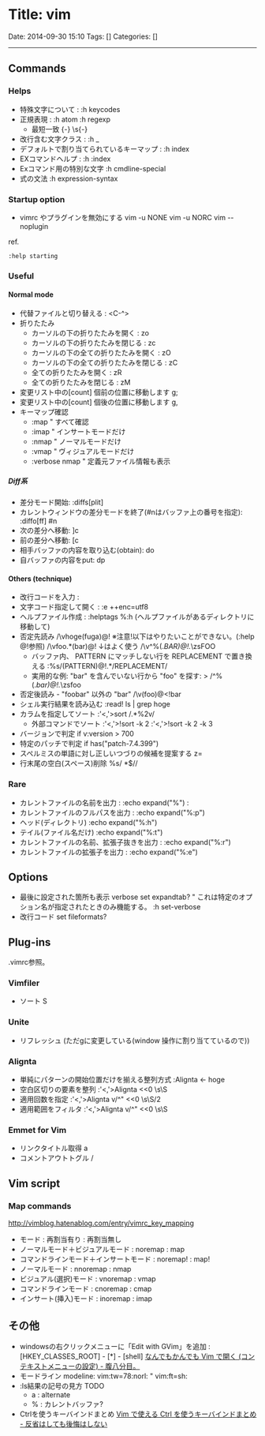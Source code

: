 # Title: vim

Date: 2014-09-30 15:10
Tags: []
Categories: []

---

## Commands

### Helps

* 特殊文字について :
		:h keycodes
* 正規表現 :
		:h atom
		:h regexp
	* 最短一致
			{-}
			\s{-}
* 改行含む文字クラス :
		:h \_
* デフォルトで割り当てられているキーマップ :
		:h index
* EXコマンドヘルプ :
		:h :index
* Exコマンド用の特別な文字
		:h cmdline-special
* 式の文法
		:h expression-syntax

### Startup option

* vimrc やプラグインを無効にする
		vim -u NONE
		vim -u NORC
		vim --noplugin

ref.

	:help starting

### Useful

#### Normal mode

* 代替ファイルと切り替える :
		<C-^>
* 折りたたみ
	* カーソルの下の折りたたみを開く :
			zo
	* カーソルの下の折りたたみを閉じる :
			zc
	* カーソルの下の全ての折りたたみを開く :
			zO
	* カーソルの下の全ての折りたたみを閉じる :
			zC
	* 全ての折りたたみを開く :
			zR
	* 全ての折りたたみを閉じる :
			zM
* 変更リスト中の[count] 個前の位置に移動します
		g;
* 変更リスト中の[count] 個後の位置に移動します
		g,
* キーマップ確認
	* :map " すべて確認
	* :imap " インサートモードだけ
	* :nmap " ノーマルモードだけ
	* :vmap " ヴィジュアルモードだけ
	* :verbose nmap " 定義元ファイル情報も表示

##### Diff系

* 差分モード開始:
		:diffs[plit]
* カレントウィンドウの差分モードを終了(#nはバッファ上の番号を指定):
		:diffo[ff] #n
* 次の差分へ移動:
		]c
* 前の差分へ移動:
		[c
* 相手バッファの内容を取り込む(obtain):
		do
* 自バッファの内容をput:
		dp

#### Others (technique)

* 改行コードを入力 :
		<C-v><C-m>
* 文字コード指定して開く :
		:e ++enc=utf8
* ヘルプファイル作成 :
		:helptags %:h (ヘルプファイルがあるディレクトリに移動して)
* 否定先読み
		/\vhoge(fuga)@!
		※注意!以下はやりたいことができない。(:help @!参照)
		/\vfoo.*(bar)@!
		↓はよく使う
		/\v^\%(.*BAR)@!.*\zsFOO
	* バッファ内、 PATTERN にマッチしない行を REPLACEMENT で置き換える
			:%s/\(PATTERN\)\@!.*/REPLACEMENT/
	* 実用的な例: "bar" を含んでいない行から "foo" を探す: >
			/^\%(.*bar\)\@!.*\zsfoo
* 否定後読み - "foobar" 以外の "bar"
		/\v(foo)@<!bar
* シェル実行結果を読み込む
		:read! ls | grep hoge
* カラムを指定してソート
		:'<,'>sort /.*\%2v/
	* 外部コマンドでソート
			:'<,'>!sort -k 2
			:'<,'>!sort -k 2 -k 3
* バージョンで判定
		if v:version > 700
* 特定のパッチで判定
		if has("patch-7.4.399")
* スペルミスの単語に対し正しいつづりの候補を提案する
		z=
* 行末尾の空白(スペース)削除
		%s/ *$//

### Rare

* カレントファイルの名前を出力 :
		:echo expand("%") :
* カレントファイルのフルパスを出力 :
		:echo expand("%:p")
* ヘッド(ディレクトリ)
		:echo expand("%:h")
* テイル(ファイル名だけ)
		:echo expand("%:t")
* カレントファイルの名前、拡張子抜きを出力 :
		:echo expand("%:r")
* カレントファイルの拡張子を出力 :
		:echo expand("%:e")

## Options

* 最後に設定された箇所も表示
		verbose set expandtab?
		" これは特定のオプション名が指定されたときのみ機能する。 :h set-verbose
* 改行コード
		set fileformats?

## Plug-ins

.vimrc参照。

### Vimfiler

* ソート
		S

### Unite

* リフレッシュ
		<C-l> (ただg<C-l>に変更している(window 操作に割り当てているので))

### Alignta

* 単純にパターンの開始位置だけを揃える整列方式
		:Alignta <- hoge
* 空白区切りの要素を整列
		:'<,'>Alignta <<0 \s\S
* 適用回数を指定
		:'<,'>Alignta v/^" <<0 \s\S/2
* 適用範囲をフィルタ
		:'<,'>Alignta v/^" <<0 \s\S

### Emmet for Vim

* リンクタイトル取得
		<C-y>a
* コメントアウトトグル
		<C-y>/

## Vim script

### Map commands

<http://vimblog.hatenablog.com/entry/vimrc_key_mapping>

* モード                                 : 再割当有り : 再割当無し
* ノーマルモード＋ビジュアルモード       : noremap    : map
* コマンドラインモード＋インサートモード : noremap!   : map!
* ノーマルモード                         : nnoremap   : nmap
* ビジュアル(選択)モード                 : vnoremap   : vmap
* コマンドラインモード                   : cnoremap   : cmap
* インサート(挿入)モード                 : inoremap   : imap

## その他

* windowsの右クリックメニューに「Edit with GVim」を追加 :
		[HKEY_CLASSES_ROOT] - [*] - [shell]
	[なんでもかんでも Vim で開く (コンテキストメニューの設定) - 腹八分目。](http://d.hatena.ne.jp/masaking/20070803/1186105654)
* モードライン modeline:
		vim:tw=78:norl:
		<!-- vim:set ft=markdown: -->
		" vim:ft=sh:
* :ls結果の記号の見方 TODO
	* a : alternate
	* % : カレントバッファ?
* Ctrlを使うキーバインドまとめ
	[Vim で使える Ctrl を使うキーバインドまとめ - 反省はしても後悔はしない](http://cohama.hateblo.jp/entry/20121023/1351003586)

